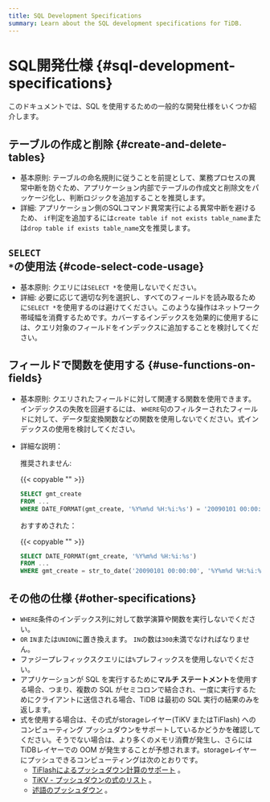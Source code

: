 ```yaml
---
title: SQL Development Specifications
summary: Learn about the SQL development specifications for TiDB.
---
```


# SQL開発仕様 {#sql-development-specifications}

このドキュメントでは、SQL を使用するための一般的な開発仕様をいくつか紹介します。

## テーブルの作成と削除 {#create-and-delete-tables}

-   基本原則: テーブルの命名規則に従うことを前提として、業務プロセスの異常中断を防ぐため、アプリケーション内部でテーブルの作成文と削除文をパッケージ化し、判断ロジックを追加することを推奨します。
-   詳細: アプリケーション側のSQLコマンド異常実行による異常中断を避けるため、 `if`判定を追加するには`create table if not exists table_name`または`drop table if exists table_name`文を推奨します。

## <code>SELECT *</code>の使用法 {#code-select-code-usage}

-   基本原則: クエリには`SELECT *`を使用しないでください。
-   詳細: 必要に応じて適切な列を選択し、すべてのフィールドを読み取るために`SELECT *`を使用するのは避けてください。このような操作はネットワーク帯域幅を消費するためです。カバーするインデックスを効果的に使用するには、クエリ対象のフィールドをインデックスに追加することを検討してください。

## フィールドで関数を使用する {#use-functions-on-fields}

-   基本原則: クエリされたフィールドに対して関連する関数を使用できます。インデックスの失敗を回避するには、 `WHERE`句のフィルターされたフィールドに対して、データ型変換関数などの関数を使用しないでください。式インデックスの使用を検討してください。
-   詳細な説明：

    推奨されません:

    {{< copyable "" >}}

    ```sql
    SELECT gmt_create
    FROM ...
    WHERE DATE_FORMAT(gmt_create, '%Y%m%d %H:%i:%s') = '20090101 00:00:00'
    ```

    おすすめされた：

    {{< copyable "" >}}

    ```sql
    SELECT DATE_FORMAT(gmt_create, '%Y%m%d %H:%i:%s')
    FROM ...
    WHERE gmt_create = str_to_date('20090101 00:00:00', '%Y%m%d %H:%i:%s')
    ```

## その他の仕様 {#other-specifications}

-   `WHERE`条件のインデックス列に対して数学演算や関数を実行しないでください。
-   `OR` `IN`または`UNION`に置き換えます。 `IN`の数は`300`未満でなければなりません。
-   ファジープレフィックスクエリには`%`プレフィックスを使用しないでください。
-   アプリケーションが SQL を実行するために**マルチ ステートメント**を使用する場合、つまり、複数の SQL がセミコロンで結合され、一度に実行するためにクライアントに送信される場合、TiDB は最初の SQL 実行の結果のみを返します。
-   式を使用する場合は、その式がstorageレイヤー(TiKV またはTiFlash) へのコンピューティング プッシュダウンをサポートしているかどうかを確認してください。そうでない場合は、より多くのメモリ消費が発生し、さらには TiDBレイヤーでの OOM が発生することが予想されます。storageレイヤーにプッシュできるコンピューティングは次のとおりです。
    -   [<a href="/tiflash/tiflash-supported-pushdown-calculations.md">TiFlashによるプッシュダウン計算のサポート</a>](/tiflash/tiflash-supported-pushdown-calculations.md) 。
    -   [<a href="/functions-and-operators/expressions-pushed-down.md">TiKV - プッシュダウンの式のリスト</a>](/functions-and-operators/expressions-pushed-down.md) 。
    -   [<a href="/predicate-push-down.md">述語のプッシュダウン</a>](/predicate-push-down.md) 。
